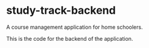 # study-track-backend
A course management application for home schoolers.

This is the code for the backend of the application.

